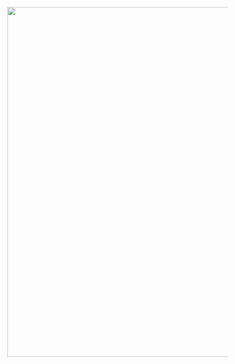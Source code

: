 <p align="center">
  <img src="https://raw.githubusercontent.com/KYGit/FS/feature_selection_timeseries/docs/artwork/flow_diagram.png" width="800" />
</p>
